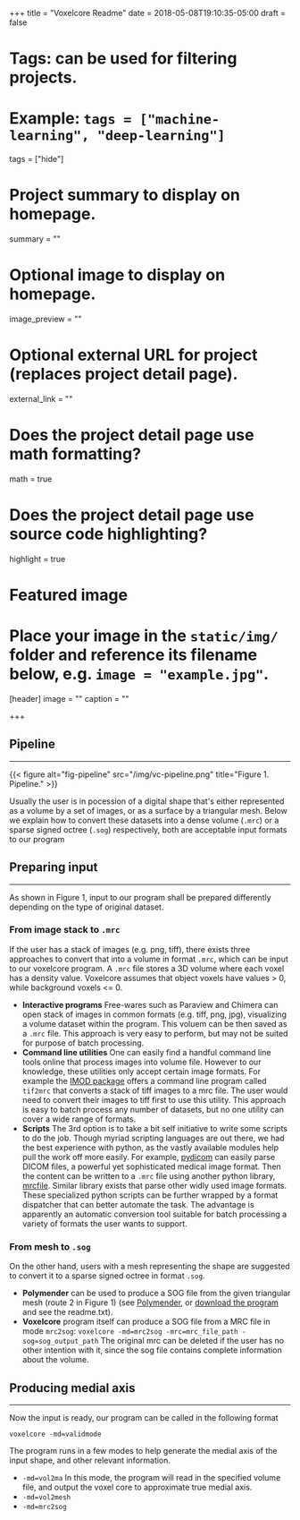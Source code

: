 +++
title = "Voxelcore Readme"
date = 2018-05-08T19:10:35-05:00
draft = false

# Tags: can be used for filtering projects.
# Example: `tags = ["machine-learning", "deep-learning"]`
tags = ["hide"]

# Project summary to display on homepage.
summary = ""

# Optional image to display on homepage.
image_preview = ""

# Optional external URL for project (replaces project detail page).
external_link = ""

# Does the project detail page use math formatting?
math = true

# Does the project detail page use source code highlighting?
highlight = true

# Featured image
# Place your image in the `static/img/` folder and reference its filename below, e.g. `image = "example.jpg"`.
[header]
image = ""
caption = ""

+++
## Pipeline
************************
{{< figure alt="fig-pipeline" src="/img/vc-pipeline.png" title="Figure 1. Pipeline." >}}

Usually the user is in pocession of a digital shape that's either represented as a volume by a set of images, or as a surface by a triangular mesh. Below we explain how to convert these datasets into a dense volume (`.mrc`) or a sparse signed octree (`.sog`) respectively, both are acceptable input formats to our program

## Preparing input
************************
As shown in Figure 1, input to our program shall be prepared differently depending on the type of original dataset.

### From image stack to `.mrc`
If the user has a stack of images (e.g. png, tiff), there exists three approaches to convert that into a volume in format `.mrc`, which can be input to our voxelcore program. A `.mrc` file stores a 3D volume where each voxel has a density value. Voxelcore assumes that object voxels have values > 0, while background voxels <= 0.

- **Interactive programs** Free-wares such as Paraview and Chimera can open stack of images in common formats (e.g. tiff, png, jpg), visualizing a volume dataset within the program. This voluem can be then saved as a `.mrc` file. This approach is very easy to perform, but may not be suited for purpose of batch processing.
- **Command line utilities** One can easily find a handful command line tools online that process images into volume file. However to our knowledge, these utilities only accept certain image formats. For example the [IMOD package](http://bio3d.colorado.edu/imod/doc/program_listing.html#TOP) offers a command line program called `tif2mrc` that converts a stack of tiff images to a mrc file. The user would need to convert their images to tiff first to use this utility. This approach is easy to batch process any number of datasets, but no one utility can cover a wide range of formats.
- **Scripts** The 3rd option is to take a bit self initiative to write some scripts to do the job. Though myriad scripting languages are out there, we had the best experience with python, as the vastly available modules help pull the work off more easily. For example, [pydicom](https://pydicom.github.io/) can easily parse DICOM files, a powerful yet sophisticated medical image format. Then the content can be written to a `.mrc` file using another python library, [mrcfile](https://github.com/ccpem/mrcfile). Similar library exists that parse other widly used image formats. These specialized python scripts can be further wrapped by a format dispatcher that can better automate the task. The advantage is apparently an automatic conversion tool suitable for batch processing a variety of formats the user wants to support.

### From mesh to `.sog`
On the other hand, users with a mesh representing the shape are suggested to convert it to a sparse signed octree in format `.sog`. 

- **Polymender** can be used to produce a SOG file from the given triangular mesh (route 2 in Figure 1) (see [Polymender](http://www.cs.wustl.edu/~taoju/code/polymender.htm), or [download the program](http://www.cs.wustl.edu/~taoju/code/PolyMender_1_7_1_exe.rar) and see the readme.txt).
- **Voxelcore** program itself can produce a SOG file from a MRC file in mode `mrc2sog`:
```voxelcore -md=mrc2sog -mrc=mrc_file_path -sog=sog_output_path```
The original mrc can be deleted if the user has no other intention with it, since the sog file contains complete information about the volume.

## Producing medial axis
************************
Now the input is ready, our program can be called in the following format

`voxelcore -md=validmode`

The program runs in a few modes to help generate the medial axis of the input shape, and other relevant information.

- `-md=vol2ma` In this mode, the program will read in the specified volume file, and output the voxel core to approximate true medial axis.
- `-md=vol2mesh`
- `-md=mrc2sog`
